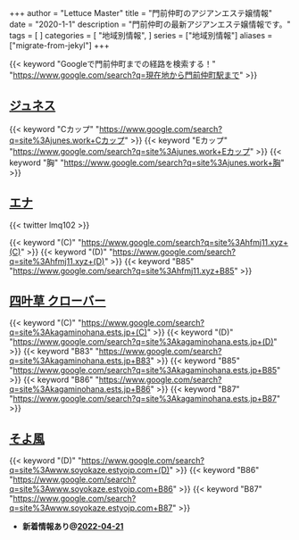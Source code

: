 +++
author = "Lettuce Master"
title = "門前仲町のアジアンエステ嬢情報"
date = "2020-1-1"
description = "門前仲町の最新アジアンエステ嬢情報です。"
tags = [
]
categories = [
    "地域別情報",
]
series = ["地域別情報"]
aliases = ["migrate-from-jekyl"]
+++

{{< keyword "Googleで門前仲町までの経路を検索する！" "https://www.google.com/search?q=現在地から門前仲町駅まで" >}}

## [ジュネス](http://junes.work/)
{{< keyword "Cカップ" "https://www.google.com/search?q=site%3Ajunes.work+Cカップ" >}} {{< keyword "Eカップ" "https://www.google.com/search?q=site%3Ajunes.work+Eカップ" >}} {{< keyword "胸" "https://www.google.com/search?q=site%3Ajunes.work+胸" >}} 

## [エナ](http://hfmj11.xyz/)


{{< twitter lmq102 >}}

{{< keyword "(C)" "https://www.google.com/search?q=site%3Ahfmj11.xyz+(C)" >}} {{< keyword "(D)" "https://www.google.com/search?q=site%3Ahfmj11.xyz+(D)" >}} {{< keyword "B85" "https://www.google.com/search?q=site%3Ahfmj11.xyz+B85" >}} 

## [四叶草 クローバー](https://kagaminohana.ests.jp/)
{{< keyword "(C)" "https://www.google.com/search?q=site%3Akagaminohana.ests.jp+(C)" >}} {{< keyword "(D)" "https://www.google.com/search?q=site%3Akagaminohana.ests.jp+(D)" >}} {{< keyword "B83" "https://www.google.com/search?q=site%3Akagaminohana.ests.jp+B83" >}} {{< keyword "B85" "https://www.google.com/search?q=site%3Akagaminohana.ests.jp+B85" >}} {{< keyword "B86" "https://www.google.com/search?q=site%3Akagaminohana.ests.jp+B86" >}} {{< keyword "B87" "https://www.google.com/search?q=site%3Akagaminohana.ests.jp+B87" >}} 

## [そよ風](http://www.soyokaze.estyojp.com/)
{{< keyword "(D)" "https://www.google.com/search?q=site%3Awww.soyokaze.estyojp.com+(D)" >}} {{< keyword "B86" "https://www.google.com/search?q=site%3Awww.soyokaze.estyojp.com+B86" >}} {{< keyword "B87" "https://www.google.com/search?q=site%3Awww.soyokaze.estyojp.com+B87" >}} 

- **新着情報あり@[2022-04-21](/post/2022-04-21)**
